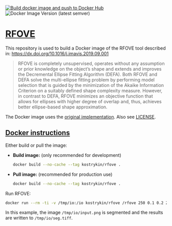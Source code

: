 [![Build docker image and push to Docker Hub](https://github.com/kostrykin/rfove/actions/workflows/build_docker_image.yml/badge.svg)](https://github.com/kostrykin/rfove/actions/workflows/build_docker_image.yml)
![Docker Image Version (latest semver)](https://img.shields.io/docker/v/kostrykin/rfove?label=DockerHub%3A)

# [RFOVE]()

This repository is used to build a Docker image of the RFOVE tool described in: <https://dx.doi.org/10.1016/j.imavis.2019.09.001>

> RFOVE is completely unsupervised, operates without any assumption or prior knowledge on the object’s shape and extends and improves the Decremental Ellipse Fitting Algorithm (DEFA). Both RFOVE and DEFA solve the multi-ellipse fitting problem by performing model selection that is guided by the minimization of the Akaike Information Criterion on a suitably defined shape complexity measure. However, in contrast to DEFA, RFOVE minimizes an objective function that allows for ellipses with higher degree of overlap and, thus, achieves better ellipse-based shape approximation.

The Docker image uses the [original implementation](https://de.mathworks.com/matlabcentral/fileexchange/74200-cell-segmentation-rfove-method). Also see [LICENSE](https://github.com/kostrykin/rfove/blob/master/rfove/LICENSE).

## [Docker instructions]()

Either build or pull the image:

- **Build image:** (only recommended for development)
  ```bash
  docker build --no-cache --tag kostrykin/rfove .
  ```
- **Pull image:** (recommended for production use)
  ```bash
  docker build --no-cache --tag kostrykin/rfove .
  ```

Run RFOVE:
```bash
docker run --rm -ti -v /tmp/io:/io kostrykin/rfove /rfove 250 0.1 0.2 201 /io/input.png /io/seg.tiff
```
In this example, the image `/tmp/io/input.png` is segmented and the results are written to `/tmp/io/seg.tiff`.
